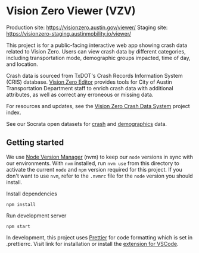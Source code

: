 # Vision Zero Viewer (VZV)

Production site: https://visionzero.austin.gov/viewer/
Staging site: https://visionzero-staging.austinmobility.io/viewer/


This project is for a public-facing interactive web app showing crash data related to Vision Zero. Users can view crash data by different categories, including transportation mode, demographic groups impacted, time of day, and location.

Crash data is sourced from TxDOT's Crash Records Information System (CRIS) database. [Vision Zero Editor](https://github.com/cityofaustin/atd-vz-data/tree/production/editor) provides tools for City of Austin Transportation Department staff to enrich crash data with additional attributes, as well as correct any erroneous or missing data.

For resources and updates, see the [Vision Zero Crash Data System](https://github.com/cityofaustin/atd-data-tech/issues/255) project index.

See our Socrata open datasets for [crash](https://data.austintexas.gov/Transportation-and-Mobility/Vision-Zero-Crash-Report-Data/y2wy-tgr5/data) and [demographics](https://data.austintexas.gov/Transportation-and-Mobility/Vision-Zero-Demographic-Statistics/xecs-rpy9) data.

## Getting started

We use [Node Version Manager](https://github.com/nvm-sh/nvm) (nvm) to keep our `node` versions in sync with our environments. With `nvm` installed, run `nvm use` from this directory to activate the current `node` and `npm` version required for this project. If you don't want to use `nvm`, refer to the `.nvmrc` file for the `node` version you should install.

Install dependencies

`npm install`

Run development server

`npm start`

In development, this project uses [Prettier](https://prettier.io/) for code formatting which is set in .prettierrc. Visit link for installation or install the [extension for VSCode](https://marketplace.visualstudio.com/items?itemName=esbenp.prettier-vscode).
